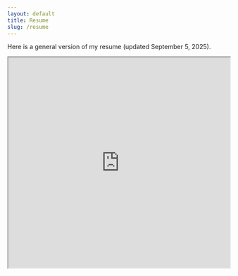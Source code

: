 ```yaml
---
layout: default
title: Resume
slug: /resume
---
```


Here is a general version of my resume (updated September 5, 2025).

<iframe src="https://drive.google.com/file/d/1j_4rlRnTj1pC47H4EulBnpEundg1eO-B/preview" width="100%" height="480" allow="autoplay"></iframe>